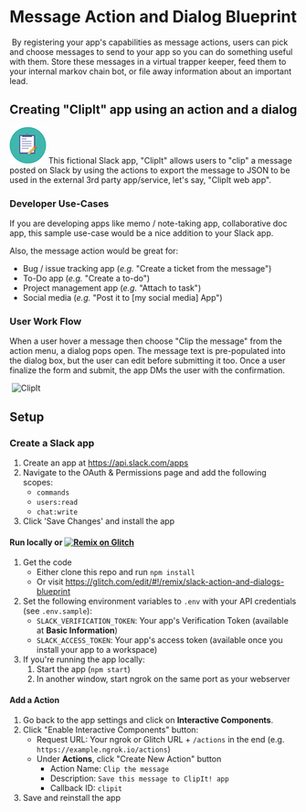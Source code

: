 # Message Action and Dialog Blueprint
​
By registering your app's capabilities as message actions, users can pick and choose messages to send to your app so you can do something useful with them. Store these messages in a virtual trapper keeper, feed them to your internal markov chain bot, or file away information about an important lead.

## Creating "ClipIt" app using an action and a dialog

![App icon](images/icon_small.png) This fictional Slack app, "ClipIt" allows users to "clip" a message posted on Slack by using the actions to export the message to JSON to be used in the external 3rd party app/service, let's say, "ClipIt web app".

### Developer Use-Cases

If you are developing apps like memo / note-taking app, collaborative doc app, this sample use-case would be a nice addition to your Slack app.

Also, the message action would be great for:

- Bug / issue tracking app (*e.g.* "Create a ticket from the message")
- To-Do app (*e.g.* "Create a to-do")
- Project management app (*e.g.* "Attach to task")
- Social media (*e.g.* "Post it to [my social media] App")

### User Work Flow

When a user hover a message then choose "Clip the message" from the action menu, a dialog pops open.
The message text is pre-populated into the dialog box, but the user can edit before submitting it too.
Once a user finalize the form and submit, the app DMs the user with the confirmation.

​
![ClipIt](https://cdn.glitch.com/441299e3-79ff-44b2-9688-4ade057797c8%2Fscreen_actions_dialogs_demo.gif?1526686807617)

## Setup
### Create a Slack app
1. Create an app at https://api.slack.com/apps
2. Navigate to the OAuth & Permissions page and add the following scopes:
    * `commands`
    * `users:read`
    * `chat:write`
3. Click 'Save Changes' and install the app
​
#### Run locally or [![Remix on Glitch](https://cdn.glitch.com/2703baf2-b643-4da7-ab91-7ee2a2d00b5b%2Fremix-button.svg)](https://glitch.com/edit/#!/remix/slack-action-and-dialogs-blueprint)

1. Get the code
    * Either clone this repo and run `npm install`
    * Or visit https://glitch.com/edit/#!/remix/slack-action-and-dialogs-blueprint
2. Set the following environment variables to `.env` with your API credentials (see `.env.sample`):
    * `SLACK_VERIFICATION_TOKEN`: Your app's Verification Token (available at **Basic Information**)
    * `SLACK_ACCESS_TOKEN`: Your app's access token (available once you install your app to a workspace)  
3. If you're running the app locally:
    1. Start the app (`npm start`)
    1. In another window, start ngrok on the same port as your webserver
​
#### Add a Action
1. Go back to the app settings and click on **Interactive Components**.
2. Click "Enable Interactive Components" button:
    * Request URL: Your ngrok or Glitch URL + `/actions` in the end (e.g. `https://example.ngrok.io/actions`)
    * Under **Actions**, click "Create New Action" button
      * Action Name: `Clip the message`
      * Description: `Save this message to ClipIt! app`
      * Callback ID: `clipit`
3. Save and reinstall the app
​

​
